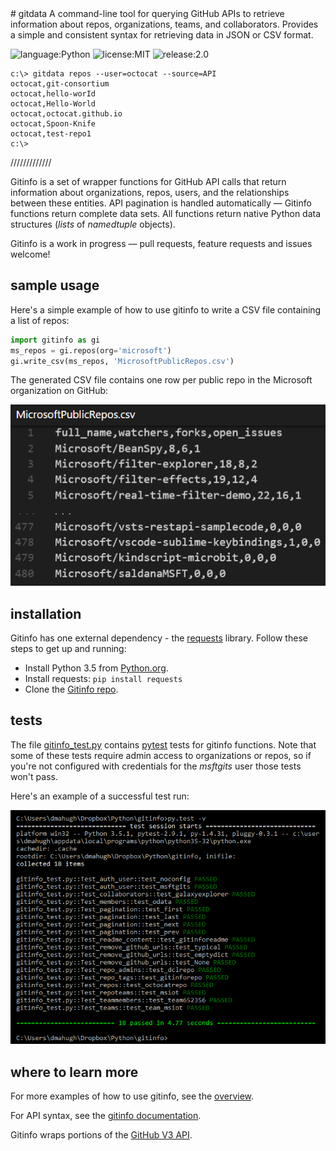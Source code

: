 <properties LandingPageTags="Python,GitHub,REST,OSPO" />
# gitdata
A command-line tool for querying GitHub APIs to retrieve information about repos, organizations, teams, and collaborators. Provides a simple and consistent syntax for retrieving data in JSON or CSV format.

![language:Python](https://img.shields.io/badge/Language-Python-blue.svg?style=flat-square) ![license:MIT](https://img.shields.io/badge/License-MIT-green.svg?style=flat-square) ![release:2.0](https://img.shields.io/badge/Release-2.0-lightgrey.svg?style=flat-square)

```
c:\> gitdata repos --user=octocat --source=API
octocat,git-consortium
octocat,hello-worId
octocat,Hello-World
octocat,octocat.github.io
octocat,Spoon-Knife
octocat,test-repo1
c:\>
```

/////////////

Gitinfo is a set of wrapper functions for GitHub API calls that return information about organizations, repos, users, and the relationships between these entities. API pagination is handled automatically &mdash; Gitinfo functions return complete data sets. All functions return native Python data structures (*lists* of *namedtuple* objects).

Gitinfo is a work in progress &mdash; pull requests, feature requests and issues welcome!

## sample usage

Here's a simple example of how to use gitinfo to write a CSV file containing a list of repos:

```python
import gitinfo as gi
ms_repos = gi.repos(org='microsoft')
gi.write_csv(ms_repos, 'MicrosoftPublicRepos.csv')
```
The generated CSV file contains one row per public repo in the Microsoft organization on GitHub:

![MicrosoftPublicRepos](images/MicrosoftPublicRepos.png)

## installation

Gitinfo has one external dependency - the [requests](https://pypi.python.org/pypi/requests) library. Follow these steps to get up and running:

* Install Python 3.5 from [Python.org](https://www.python.org/).
* Install requests: ```pip install requests```
* Clone the [Gitinfo repo](https://github.com/dmahugh/gitinfo).

## tests

The file [gitinfo_test.py](https://github.com/dmahugh/gitinfo/blob/master/gitinfo_test.py) contains
[pytest](http://pytest.org/latest/) tests for gitinfo functions. Note that some of these tests require
admin access to organizations or repos, so if you're not configured with credentials for the *msftgits* user those
tests won't pass.

Here's an example of a successful test run:

![gitinfo_test](images/gitinfo_test.png)

## where to learn more
For more examples of how to use gitinfo, see the [overview](documentation/overview.md).

For API syntax, see the [gitinfo documentation](documentation/gitinfo.md).

Gitinfo wraps portions of the [GitHub V3 API](https://developer.github.com/v3/).
